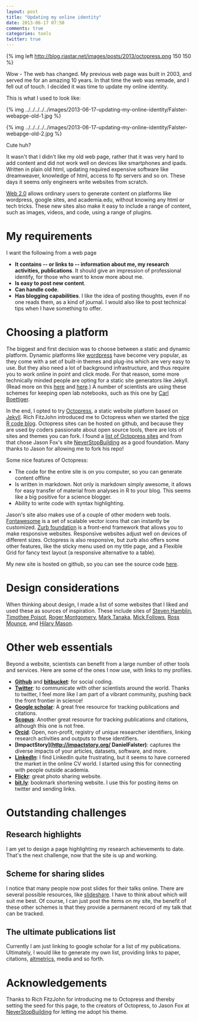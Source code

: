 ```yaml
---
layout: post
title: "Updating my online identity"
date: 2013-06-17 07:50
comments: true
categories: tools
twitter: true
---
```


{% img left http://blog.riastar.net/images/posts/2013/octopress.png 150 150 %}

Wow - The web has changed. My previous web page was built in 2003, and served me
for an amazing 10 years. In that time the web was remade, and
I fell out of touch. I decided it was time to update my online identity.
<!--more -->

This is what I used to look like:

{% img ../../../../../images/2013-06-17-updating-my-online-identity/Falster-webapge-old-1.jpg %}

{% img ../../../../../images/2013-06-17-updating-my-online-identity/Falster-webapge-old-2.jpg %}

Cute huh?

It wasn't that I didn't like my old web page, rather that it was very hard to
add content and did not work well on devices like smartphones and ipads. Written in
plain old html, updating required expensive software like dreamweaver,
knowledge of html, access to ftp servers and so on. These days it seems only
engineers write websites from scratch.

[Web 2.0](http://en.wikipedia.org/wiki/Web_2.0) allows ordinary users to
generate content on platforms like wordpress, google sites, and academia.edu,
without knowing any html or tech tricks. These new sites also make it easy to
include a range of content, such as images, videos, and code, using a range of
plugins.

# My requirements

I want the following from a web page

- **It contains -- or links to -- information about me, my research activities,
  publications**. It should give an impression of professional identify, for
those who want to know more about me.
- **Is easy to post new content**.
- **Can handle code**.
- **Has blogging capabilities**. I like the idea of posting thoughts, even if
no one reads them, as a kind of journal. I would also like to post technical
tips when I have something to offer.

# Choosing a platform
The biggest and first decision was to choose between a static and dynamic
platform. Dynamic platforms like [wordpress](www.wordpress.com) have become very
popular, as they come with a set of built-in themes and plug-ins which are very
easy to use. But they also need a lot of background infrastructure, and thus
require you to work online in point and click mode. For that reason,  some more
technically minded people are opting for a static site generators like Jekyll.
(Read more on this
[here](http://decomplecting.org/blog/2012/07/04/static-is-beautiful/) and
[here](http://www.adrianartiles.com/blog/2012/09/09/why-i-chose-jekyll-slash-octopress-over-wordpress/).)
A number of scientists are using these schemes for keeping open lab notebooks,
such as this one by [Carl Boettiger](http://carlboettiger.info/lab-notebook.html).

In the end, I opted to try [Octopress](http://octopress.org/), a static website
platform based on [Jekyll](https://github.com/mojombo/jekyll). Rich FitzJohn
introduced me to Octopress when we started the [nice R code
blog](http://nicercode.github.io/). Octopress sites can be hosted on github, and
because they are used by coders passionate about open source tools, there are
lots of sites and themes you can fork. I found a
[list of Octopress sites](https://github.com/imathis/octopress/wiki/Octopress-Sites)
and from that chose Jason Fox's site [NeverStopBuilding](http://neverstopbuilding.net/)
as a good foundation. Many thanks to Jason for allowing me to fork his repo!

Some nice features of Octopress:

- The code for the entire site is on you computer, so you can generate content
offline
- Is written in markdown. Not only is markdown simply awesome, it allows for
  easy transfer of material from analyses in R to your blog. This seems like a
  big positive for a science blogger.
- Ability to write code with syntax highlighting.

Jason's site also makes use of a couple of other modern web tools.
[Fontawesome](http://fortawesome.github.io/Font-Awesome/) is a set of scalable
vector icons that can instantly be customized. [Zurb
foundation](http://foundation.zurb.com/) is a front-end framework that allows
you to make responsive websites. Responsive websites adjust well on devices of
different sizes. Octopress is also responsive, but zurb also offers some other
features, like the sticky menu used on my title page, and a Flexible Grid for
fancy text layout (a responsive alternative to a table).

My new site is hosted on github, so you can see the source code
[here](https://github.com/dfalster/dfalster.github.io/tree/source).

# Design considerations

When thinking about design, I made a list of some websites that I liked and used
these as sources of inspiration. These include sites of [Steven Hamblin](http://winawer.org/),
[Timothee Poisot](http://timotheepoisot.fr/),
[Roger Montgomery](http://rogermontgomery.com/),
[Mark Tanaka](http://www.emi.unsw.edu.au/~tanakalab/),
[Mick Follows](http://darwinproject.mit.edu/),
[Ross Mounce](http://rossmounce.co.uk/), and
[Hilary Mason](http://www.hilarymason.com/).

# Other web essentials

Beyond a website, scientists can benefit from a large number of other tools and
services. Here are some of the ones I now use, with links to my profiles.

- **[Github](https://github.com/dfalster)** and
  **[bitbucket](https://bitbucket.org/dfalster/)**: for social coding.
- **[Twitter](https://twitter.com/adaptive_plant)**: to communicate with other
  scientists around the world. Thanks to twitter, I feel more like I am part of
  a vibrant community, pushing back the front frontier in science!
- **[Google scholar](http://scholar.google.com/citations?user=Ef_nLusAAAAJ&hl=en&oi=sra)**:
  A great free resource for tracking publications and citations.
- **[Scopus](http://www.scopus.com/author/profile.url?aid=6507695598)**: Another
  great resource for tracking publications and citations, although this one is
  not free.
- **[Orcid](http://orcid.org/0000-0002-9814-092X)**: Open, non-profit, registry
  of unique researcher identifiers, linking research activities and outputs to
  these identifiers.
- **[ImpactStory](http://impactstory.org/ DanielFalster)**: captures the diverse impacts of your articles, datasets, software, and more.
- **[LinkedIn](http://au.linkedin.com/in/danielfalster/)**: I find LinkedIn
  quite frustrating, but it seems to have cornered the market in the online CV
  world. I started using this for connecting with people outside academia.
- **[Flickr](https://www.flickr.com/96748722@N06/)**: great photo sharing
  website.
- **[bit.ly](https://bitly.com/)**: bookmark shortening website. I use this for
  posting items on twitter and sending links.

# Outstanding challenges

## Research highlights

I am yet to design a page highlighting my research achievements to date. That's
the next challenge, now that the site is up and working.

## Scheme for sharing slides

I notice that many people now post slides for their talks online. There are several
possible resources, like [slideshare](https://www.slideshare.net/). I have to
think about which will suit me best. Of course, I can just post the items on my
site, the  benefit of these other schemes is that they provide a permanent
record of my talk that can be tracked.

## The ultimate publications list

Currently I am just linking to google scholar for a list of my publications.
Ultimately, I would like to generate my own list, providing links to paper, citations, [altmetrics](http://www.altmetric.com/), media and so forth.

# Acknowledgements
Thanks to Rich FitzJohn for introducing me to Octopress and thereby setting the
 seed for this page, to the creators of Octopress, to Jason Fox at
 [NeverStopBuilding](http://neverstopbuilding.net/) for letting me adopt his theme.

